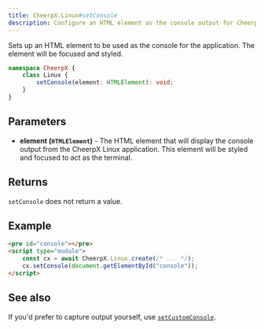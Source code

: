 ```yaml
---
title: CheerpX.Linux#setConsole
description: Configure an HTML element as the console output for CheerpX Linux applications
---
```


Sets up an HTML element to be used as the console for the application. The element will be focused and styled.

```ts
namespace CheerpX {
	class Linux {
		setConsole(element: HTMLElement): void;
	}
}
```

## Parameters

- **element (`HTMLElement`)** - The HTML element that will display the console output from the CheerpX Linux application. This element will be styled and focused to act as the terminal.

## Returns

`setConsole` does not return a value.

## Example

```html {1,4}
<pre id="console"></pre>
<script type="module">
	const cx = await CheerpX.Linux.create(/* ... */);
	cx.setConsole(document.getElementById("console"));
</script>
```

## See also

If you'd prefer to capture output yourself, use [`setCustomConsole`](/docs/reference/CheerpX-Linux-setCustomConsole).
